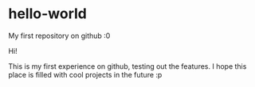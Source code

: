 # hello-world
My first repository on github :0

Hi!

This is my first experience on github, testing out the features.
I hope this place is filled with cool projects in the future :p 
